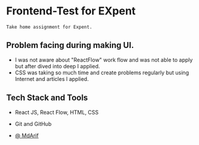 # Frontend-Test for EXpent

    Take home assignment for Expent.

## Problem facing during making UI.

- I was not aware about "ReactFlow" work flow and was not able to apply but after dived into deep I applied.
- CSS was taking so much time and create problems regularly but using Internet and articles I applied.

## Tech Stack and Tools

- React JS, React Flow, HTML, CSS
- Git and GitHub

- [@ MdArif](https://github.com/mdarif6/)

